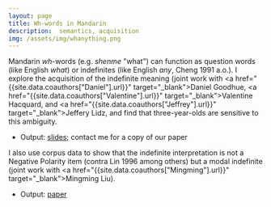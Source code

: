 ```yaml
---
layout: page
title: Wh-words in Mandarin 
description:  semantics, acquisition
img: /assets/img/whanything.png
---
```


Mandarin *wh*-words (e.g. *shenme* "what") can function as question words (like English *what*) or indefinites (like English *any*, Cheng 1991 a.o.). I explore the acquisition of the indefinite meaning (joint work with <a href="{{site.data.coauthors["Daniel"].url}}" target="_blank">Daniel Goodhue</a>, <a href="{{site.data.coauthors["Valentine"].url}}" target="_blank">Valentine Hacquard</a>, and <a href="{{site.data.coauthors["Jeffrey"].url}}" target="_blank">Jeffery Lidz</a>, and find that three-year-olds are sensitive to this ambiguity. 

- Output: [slides](../assets/pdf/WHanything_WCCFL.pdf); contact me for a copy of our paper

I also use corpus data to show that the indefinite interpretation is not a Negative Polarity item (contra Lin 1996 among others) but a modal indefinite (joint work with <a href="{{site.data.coauthors["Mingming"].url}}" target="_blank">Mingming Liu</a>).

- Output: [paper](../assets/pdf/LiuYang-2020SuB-whany.pdf)